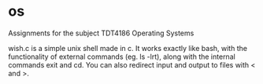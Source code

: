 # os
Assignments for the subject TDT4186 Operating Systems

wish.c is a simple unix shell made in c. It works exactly like bash, with the functionality of external commands (eg. ls -lrt), 
along with the internal commands exit and cd. You can also redirect input and output to files with < and >.
